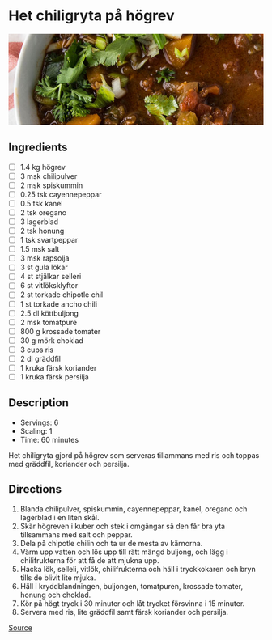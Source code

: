 # Het chiligryta på högrev

![Het chiligryta på högrev](het-chiligryta-på-högrev.jpg)

## Ingredients

- [ ] 1.4 kg högrev
- [ ] 3 msk chilipulver
- [ ] 2 msk spiskummin
- [ ] 0.25 tsk cayennepeppar
- [ ] 0.5 tsk kanel
- [ ] 2 tsk oregano
- [ ] 3 lagerblad
- [ ] 2 tsk honung
- [ ] 1 tsk svartpeppar
- [ ] 1.5 msk salt
- [ ] 3 msk rapsolja
- [ ] 3 st gula lökar
- [ ] 4 st stjälkar selleri
- [ ] 6 st vitlöksklyftor
- [ ] 2 st torkade chipotle chil
- [ ] 1 st torkade ancho chili
- [ ] 2.5 dl köttbuljong
- [ ] 2 msk tomatpure
- [ ] 800 g krossade tomater
- [ ] 30 g mörk choklad
- [ ] 3 cups ris
- [ ] 2 dl gräddfil
- [ ] 1 kruka färsk koriander
- [ ] 1 kruka färsk persilja

## Description

* Servings: 6
* Scaling: 1
* Time: 60 minutes

Het chiligryta gjord på högrev som serveras tillammans med ris och toppas med gräddfil, koriander och persilja.

## Directions

1. Blanda chilipulver, spiskummin, cayennepeppar, kanel, oregano och lagerblad i en liten skål.
2. Skär högreven i kuber och stek i omgångar så den får bra yta tillsammans med salt och peppar.
3. Dela på chipotle chilin och ta ur de mesta av kärnorna.
4. Värm upp vatten och lös upp till rätt mängd buljong, och lägg i chilifrukterna för att få de att mjukna upp.
5. Hacka lök, selleli, vitlök, chilifrukterna och häll i tryckkokaren och bryn tills de blivit lite mjuka.
6. Häll i kryddblandningen, buljongen, tomatpuren, krossade tomater, honung och choklad.
7. Kör på högt tryck i 30 minuter och låt trycket försvinna i 15 minuter.
8. Servera med ris, lite gräddfil samt färsk koriander och persilja.

[Source](https://www.perrysplate.com/2013/01/slow-cooker-steak-chili-aka-the-best-chili-ive-ever-eaten.html)
